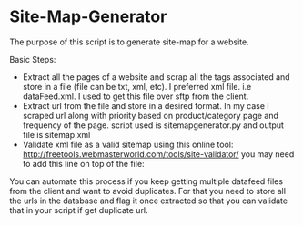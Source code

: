 Site-Map-Generator
==================
The purpose of this script is to generate site-map for a website.

Basic Steps:
* Extract all the pages of a website and scrap all the tags associated and store in a file (file can be txt, xml, etc). I preferred xml file. i.e dataFeed.xml. I used to get this file over sftp from the client.
* Extract url from the file and store in a desired format. In my case I scraped url along with priority based on product/category page and frequency of the page. script used is sitemapgenerator.py and output file is sitemap.xml
* Validate xml file as a valid sitemap using this online tool:
http://freetools.webmasterworld.com/tools/site-validator/
you may need to add this line on top of the file:
<?xml version="1.0" encoding="UTF-8"?>

You can automate this process if you keep getting multiple datafeed files from the client and want to avoid duplicates. For that you need to store all the urls in the database and flag it once extracted so that you can validate that in your script if get duplicate url.
